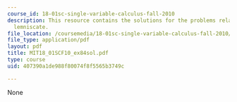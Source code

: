 ```yaml
---
course_id: 18-01sc-single-variable-calculus-fall-2010
description: This resource contains the solutions for the problems related to the
  lemniscate.
file_location: /coursemedia/18-01sc-single-variable-calculus-fall-2010/407390a1de988f80074f8f5565b3749c_MIT18_01SCF10_ex84sol.pdf
file_type: application/pdf
layout: pdf
title: MIT18_01SCF10_ex84sol.pdf
type: course
uid: 407390a1de988f80074f8f5565b3749c

---
```

None